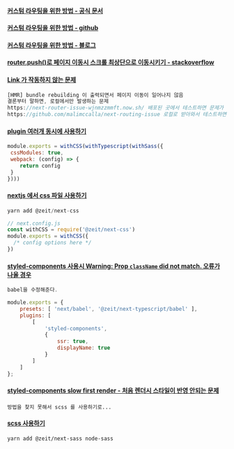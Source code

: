 ####  [커스텀 라우팅을 위한 방법 - 공식 문서](https://nextjs.org/docs/#custom-app)
####  [커스텀 라우팅을 위한 방법 - github](https://github.com/zeit/next.js/#with-link)
####  [커스텀 라우팅을 위한 방법 - 블로그](http://webframeworks.kr/tutorials/nextjs/nextjs-004/)
####  [router.push()로 페이지 이동시 스크롤 최상단으로 이동시키기 - stackoverflow](https://github.com/zeit/next.js/issues/3249)
#### [Link 가 작동하지 않는 문제](https://github.com/zeit/next.js/issues/5598)
```javascript
[HMR] bundle rebuilding 이 출력되면서 페이지 이동이 일어나지 않음
결론부터 말하면, 로컬에서만 발생하는 문제
https://next-router-issue-wjnmzzmmft.now.sh/ 배포된 곳에서 테스트하면 문제가 생기지 않지만
https://github.com/malimccalla/next-routing-issue 로컬로 받아와서 테스트하면 1~2분 뒤 문제가 발생함
```


#### [plugin 여러개 동시에 사용하기](https://github.com/zeit/next-plugins/issues/34)
```javascript
module.exports = withCSS(withTypescript(withSass({
 cssModules: true,
 webpack: (config) => {
    return config
 }
})))
```

#### [nextjs 에서 css 파일 사용하기](https://github.com/zeit/next-plugins/tree/master/packages/next-css)
```javascript
yarn add @zeit/next-css

// next.config.js
const withCSS = require('@zeit/next-css')
module.exports = withCSS({
  /* config options here */
})
```


#### [styled-components 사용시 Warning: Prop `className` did not match. 오류가 나올 경우](https://github.com/zeit/next.js/issues/4068)
```javascript
babel을 수정해준다.

module.exports = {
	presets: [ 'next/babel', '@zeit/next-typescript/babel' ],
	plugins: [
		[
			'styled-components',
			{
				ssr: true,
				displayName: true
			}
		]
	]
};

```


#### [ styled-components slow first render - 처음 렌더시 스타일이 반영 안되는 문제](https://github.com/styled-components/styled-components/issues/2171)
```
방법을 찾지 못해서 scss 를 사용하기로...
```

#### [scss 사용하기](https://github.com/zeit/next-plugins/tree/master/packages/next-sass)
```
yarn add @zeit/next-sass node-sass
```